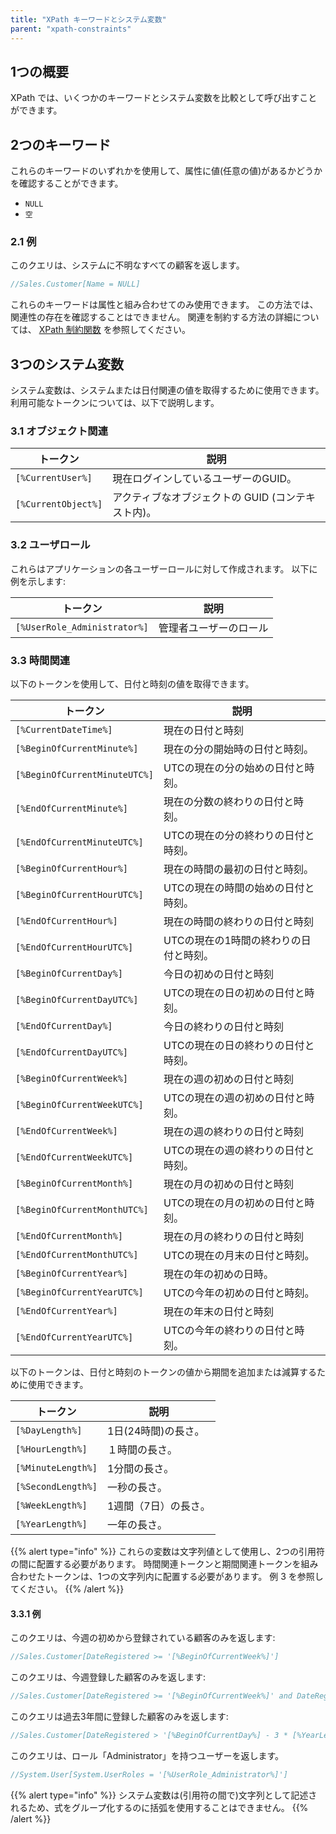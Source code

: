 ```yaml
---
title: "XPath キーワードとシステム変数"
parent: "xpath-constraints"
---
```


## 1つの概要

XPath では、いくつかのキーワードとシステム変数を比較として呼び出すことができます。

## 2つのキーワード

これらのキーワードのいずれかを使用して、属性に値(任意の値)があるかどうかを確認することができます。

* `NULL`
* `空`

### 2.1 例

このクエリは、システムに不明なすべての顧客を返します。

```java
//Sales.Customer[Name = NULL]
```

これらのキーワードは属性と組み合わせてのみ使用できます。 この方法では、関連性の存在を確認することはできません。 関連を制約する方法の詳細については、 [XPath 制約関数](xpath-constraint-functions) を参照してください。

## 3つのシステム変数

システム変数は、システムまたは日付関連の値を取得するために使用できます。 利用可能なトークンについては、以下で説明します。

### 3.1 オブジェクト関連

| トークン                | 説明                            |
| ------------------- | ----------------------------- |
| `[%CurrentUser%]`   | 現在ログインしているユーザーのGUID。          |
| `[%CurrentObject%]` | アクティブなオブジェクトの GUID (コンテキスト内)。 |

### 3.2 ユーザロール

これらはアプリケーションの各ユーザーロールに対して作成されます。 以下に例を示します:

| トークン                         | 説明          |
| ---------------------------- | ----------- |
| `[%UserRole_Administrator%]` | 管理者ユーザーのロール |

### 3.3 時間関連

以下のトークンを使用して、日付と時刻の値を取得できます。

| トークン                          | 説明                    |
| ----------------------------- | --------------------- |
| `[%CurrentDateTime%]`         | 現在の日付と時刻              |
| `[%BeginOfCurrentMinute%]`    | 現在の分の開始時の日付と時刻。       |
| `[%BeginOfCurrentMinuteUTC%]` | UTCの現在の分の始めの日付と時刻。    |
| `[%EndOfCurrentMinute%]`      | 現在の分数の終わりの日付と時刻。      |
| `[%EndOfCurrentMinuteUTC%]`   | UTCの現在の分の終わりの日付と時刻。   |
| `[%BeginOfCurrentHour%]`      | 現在の時間の最初の日付と時刻。       |
| `[%BeginOfCurrentHourUTC%]`   | UTCの現在の時間の始めの日付と時刻。   |
| `[%EndOfCurrentHour%]`        | 現在の時間の終わりの日付と時刻       |
| `[%EndOfCurrentHourUTC%]`     | UTCの現在の1時間の終わりの日付と時刻。 |
| `[%BeginOfCurrentDay%]`       | 今日の初めの日付と時刻           |
| `[%BeginOfCurrentDayUTC%]`    | UTCの現在の日の初めの日付と時刻。    |
| `[%EndOfCurrentDay%]`         | 今日の終わりの日付と時刻          |
| `[%EndOfCurrentDayUTC%]`      | UTCの現在の日の終わりの日付と時刻。   |
| `[%BeginOfCurrentWeek%]`      | 現在の週の初めの日付と時刻         |
| `[%BeginOfCurrentWeekUTC%]`   | UTCの現在の週の初めの日付と時刻。    |
| `[%EndOfCurrentWeek%]`        | 現在の週の終わりの日付と時刻        |
| `[%EndOfCurrentWeekUTC%]`     | UTCの現在の週の終わりの日付と時刻。   |
| `[%BeginOfCurrentMonth%]`     | 現在の月の初めの日付と時刻         |
| `[%BeginOfCurrentMonthUTC%]`  | UTCの現在の月の初めの日付と時刻。    |
| `[%EndOfCurrentMonth%]`       | 現在の月の終わりの日付と時刻        |
| `[%EndOfCurrentMonthUTC%]`    | UTCの現在の月末の日付と時刻。      |
| `[%BeginOfCurrentYear%]`      | 現在の年の初めの日時。           |
| `[%BeginOfCurrentYearUTC%]`   | UTCの今年の初めの日付と時刻。      |
| `[%EndOfCurrentYear%]`        | 現在の年末の日付と時刻           |
| `[%EndOfCurrentYearUTC%]`     | UTCの今年の終わりの日付と時刻。     |

以下のトークンは、日付と時刻のトークンの値から期間を追加または減算するために使用できます。

| トークン               | 説明           |
| ------------------ | ------------ |
| `[%DayLength%]`    | 1日(24時間)の長さ。 |
| `[%HourLength%]`   | １時間の長さ。      |
| `[%MinuteLength%]` | 1分間の長さ。      |
| `[%SecondLength%]` | 一秒の長さ。       |
| `[%WeekLength%]`   | 1週間（7日）の長さ。  |
| `[%YearLength%]`   | 一年の長さ。       |

{{% alert type="info" %}}
これらの変数は文字列値として使用し、2つの引用符の間に配置する必要があります。 時間関連トークンと期間関連トークンを組み合わせたトークンは、1つの文字列内に配置する必要があります。 例 3 を参照してください。
{{% /alert %}}

#### 3.3.1 例

このクエリは、今週の初めから登録されている顧客のみを返します:

```java
//Sales.Customer[DateRegistered >= '[%BeginOfCurrentWeek%]']
```

このクエリは、今週登録した顧客のみを返します:

```java
//Sales.Customer[DateRegistered >= '[%BeginOfCurrentWeek%]' and DateRegistered < '[%EndOfCurrentWeek%]']
```

このクエリは過去3年間に登録した顧客のみを返します:

```java
//Sales.Customer[DateRegistered > '[%BeginOfCurrentDay%] - 3 * [%YearLength%]']
```

このクエリは、ロール「Administrator」を持つユーザーを返します。

```java
//System.User[System.UserRoles = '[%UserRole_Administrator%]']
```
{{% alert type="info" %}}
システム変数は(引用符の間で)文字列として記述されるため、式をグループ化するのに括弧を使用することはできません。
{{% /alert %}}
